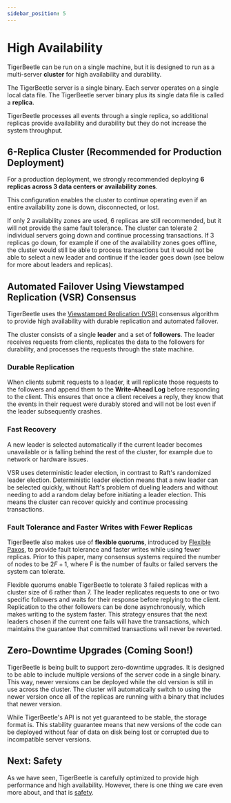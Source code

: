 ```yaml
---
sidebar_position: 5
---
```


# High Availability

TigerBeetle can be run on a single machine, but it is designed to run as a multi-server **cluster**
for high availability and durability.

The TigerBeetle server is a single binary. Each server operates on a single local data file. The
TigerBeetle server binary plus its single data file is called a **replica**.

TigerBeetle processes all events through a single replica, so additional replicas provide
availability and durability but they do not increase the system throughput.

## 6-Replica Cluster (Recommended for Production Deployment)

For a production deployment, we strongly recommended deploying **6 replicas across 3 data centers or
availability zones**.

This configuration enables the cluster to continue operating even if an entire availability zone is
down, disconnected, or lost.

If only 2 availability zones are used, 6 replicas are still recommended, but it will not provide the
same fault tolerance. The cluster can tolerate 2 individual servers going down and continue
processing transactions. If 3 replicas go down, for example if one of the availability zones goes
offline, the cluster would still be able to process transactions but it would not be able to select
a new leader and continue if the leader goes down (see below for more about leaders and replicas).

## Automated Failover Using Viewstamped Replication (VSR) Consensus

TigerBeetle uses the
[Viewstamped Replication (VSR)](https://www.pmg.csail.mit.edu/papers/vr-revisited.pdf) consensus
algorithm to provide high availability with durable replication and automated failover.

The cluster consists of a single **leader** and a set of **followers**. The leader receives requests
from clients, replicates the data to the followers for durability, and processes the requests
through the state machine.

### Durable Replication

When clients submit requests to a leader, it will replicate those requests to the followers and
append them to the **Write-Ahead Log** before responding to the client. This ensures that once a
client receives a reply, they know that the events in their request were durably stored and will not
be lost even if the leader subsequently crashes.

### Fast Recovery

A new leader is selected automatically if the current leader becomes unavailable or is falling
behind the rest of the cluster, for example due to network or hardware issues.

VSR uses deterministic leader election, in contrast to Raft's randomized leader election.
Deterministic leader election means that a new leader can be selected quickly, without Raft's
problem of dueling leaders and without needing to add a random delay before initiating a leader
election. This means the cluster can recover quickly and continue processing transactions.

### Fault Tolerance and Faster Writes with Fewer Replicas

TigerBeetle also makes use of **flexible quorums**, introduced by
[Flexible Paxos](https://fpaxos.github.io/), to provide fault tolerance and faster writes while
using fewer replicas. Prior to this paper, many consensus systems required the number of nodes to be
$2F+1$, where F is the number of faults or failed servers the system can tolerate.

Flexible quorums enable TigerBeetle to tolerate 3 failed replicas with a cluster size of 6 rather
than 7. The leader replicates requests to one or two specific followers and waits for their response
before replying to the client. Replication to the other followers can be done asynchronously, which
makes writing to the system faster. This strategy ensures that the next leaders chosen if the
current one fails will have the transactions, which maintains the guarantee that committed
transactions will never be reverted.

## Zero-Downtime Upgrades (Coming Soon!)

TigerBeetle is being built to support zero-downtime upgrades. It is designed to be able to include
multiple versions of the server code in a single binary. This way, newer versions can be deployed
while the old version is still in use across the cluster. The cluster will automatically switch to
using the newer version once all of the replicas are running with a binary that includes that newer
version.

While TigerBeetle's API is not yet guaranteed to be stable, the storage format is. This stability
guarantee means that new versions of the code can be deployed without fear of data on disk being
lost or corrupted due to incompatible server versions.

## Next: Safety

As we have seen, TigerBeetle is carefully optimized to provide high performance and high
availability. However, there is one thing we care even more about, and that is
[safety](./safety.md).
